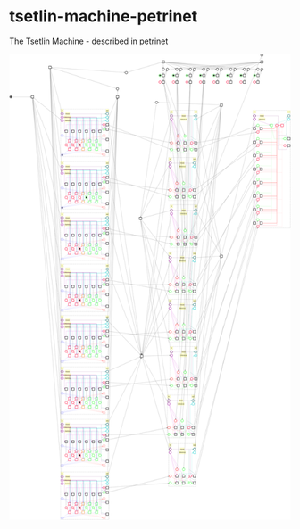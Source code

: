 # tsetlin-machine-petrinet
The Tsetlin Machine - described in petrinet

![Tsetlin Machine Image](tsetlin_machine.png)
